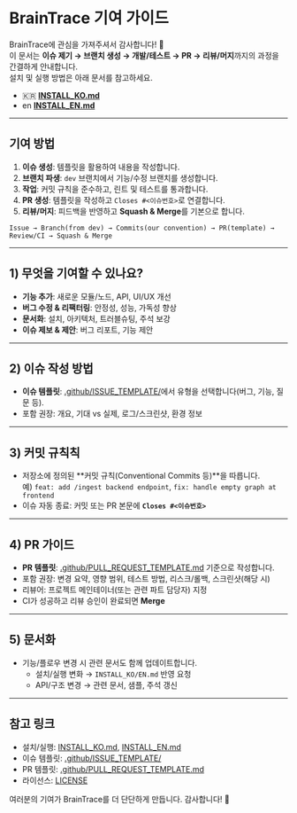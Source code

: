 # BrainTrace 기여 가이드

BrainTrace에 관심을 가져주셔서 감사합니다! 🙌  
이 문서는 **이슈 제기 → 브랜치 생성 → 개발/테스트 → PR → 리뷰/머지**까지의 과정을 간결하게 안내합니다.  
설치 및 실행 방법은 아래 문서를 참고하세요.

- 🇰🇷 **[INSTALL_KO.md](INSTALL_KO.md)**
- en **[INSTALL_EN.md](INSTALL_EN.md)**

---

## 기여 방법

1. **이슈 생성**: 템플릿을 활용하여 내용을 작성합니다.
2. **브랜치 파생**: `dev` 브랜치에서 기능/수정 브랜치를 생성합니다.
3. **작업**: 커밋 규칙을 준수하고, 린트 및 테스트를 통과합니다.
4. **PR 생성**: 템플릿을 작성하고 `Closes #<이슈번호>`로 연결합니다.
5. **리뷰/머지**: 피드백을 반영하고 **Squash & Merge**를 기본으로 합니다.

```text
Issue → Branch(from dev) → Commits(our convention) → PR(template) → Review/CI → Squash & Merge
```

---

## 1) 무엇을 기여할 수 있나요?

- **기능 추가**: 새로운 모듈/노드, API, UI/UX 개선
- **버그 수정 & 리팩터링**: 안정성, 성능, 가독성 향상
- **문서화**: 설치, 아키텍처, 트러블슈팅, 주석 보강
- **이슈 제보 & 제안**: 버그 리포트, 기능 제안

---

## 2) 이슈 작성 방법

- **이슈 템플릿**: [.github/ISSUE_TEMPLATE/](.github/ISSUE_TEMPLATE/)에서 유형을 선택합니다(버그, 기능, 질문 등).
- 포함 권장: 개요, 기대 vs 실제, 로그/스크린샷, 환경 정보

---

## 3) 커밋 규칙칙

- 저장소에 정의된 **커밋 규칙(Conventional Commits 등)**을 따릅니다.  
  예) `feat: add /ingest backend endpoint`, `fix: handle empty graph at frontend`
- 이슈 자동 종료: 커밋 또는 PR 본문에 **`Closes #<이슈번호>`**

---

## 4) PR 가이드

- **PR 템플릿**: [.github/PULL_REQUEST_TEMPLATE.md](.github/PULL_REQUEST_TEMPLATE.md) 기준으로 작성합니다.
- 포함 권장: 변경 요약, 영향 범위, 테스트 방법, 리스크/롤백, 스크린샷(해당 시)
- 리뷰어: 프로젝트 메인테이너(또는 관련 파트 담당자) 지정
- CI가 성공하고 리뷰 승인이 완료되면 **Merge**

---

## 5) 문서화

- 기능/플로우 변경 시 관련 문서도 함께 업데이트합니다.
  - 설치/실행 변화 → `INSTALL_KO/EN.md` 반영 요청
  - API/구조 변경 → 관련 문서, 샘플, 주석 갱신

---

## 참고 링크

- 설치/실행: [INSTALL_KO.md](INSTALL_KO.md), [INSTALL_EN.md](INSTALL_EN.md)
- 이슈 템플릿: [.github/ISSUE_TEMPLATE/](.github/ISSUE_TEMPLATE/)
- PR 템플릿: [.github/PULL_REQUEST_TEMPLATE.md](.github/PULL_REQUEST_TEMPLATE.md)
- 라이선스: [LICENSE](LICENSE)

여러분의 기여가 BrainTrace를 더 단단하게 만듭니다. 감사합니다! 🙏
